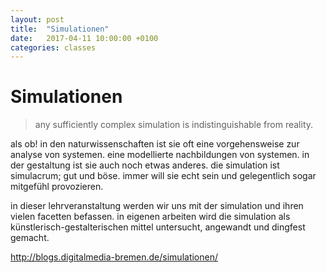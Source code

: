 ```yaml
---
layout: post
title:  "Simulationen"
date:   2017-04-11 10:00:00 +0100
categories: classes
---
```


# Simulationen


> any sufficiently complex simulation is indistinguishable from reality.

als ob! in den naturwissenschaften ist sie oft eine vorgehensweise zur analyse von systemen. eine modellierte nachbildungen von systemen. in der gestaltung ist sie auch noch etwas anderes. die simulation ist simulacrum; gut und böse. immer will sie echt sein und gelegentlich sogar mitgefühl provozieren.

in dieser lehrveranstaltung werden wir uns mit der simulation und ihren vielen facetten befassen. in eigenen arbeiten wird die simulation als künstlerisch-gestalterischen mittel untersucht, angewandt und dingfest gemacht.


http://blogs.digitalmedia-bremen.de/simulationen/


